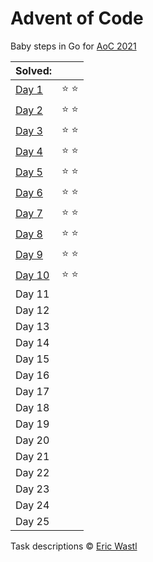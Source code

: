 # Advent of Code

Baby steps in Go for [AoC 2021](https://adventofcode.com/2021/)

| Solved:        |               |
|:-------------- |:------------- |
| [Day 1](day01) | :star: :star: |
| [Day 2](day02) | :star: :star: |
| [Day 3](day03) | :star: :star: |
| [Day 4](day04) | :star: :star: |
| [Day 5](day05) | :star: :star: |
| [Day 6](day06) | :star: :star: |
| [Day 7](day07) | :star: :star: |
| [Day 8](day08) | :star: :star: |
| [Day 9](day09) | :star: :star: |
| [Day 10](day10)| :star: :star: |
| Day 11         |               |
| Day 12         |               |
| Day 13         |               |
| Day 14         |               |
| Day 15         |               |
| Day 16         |               |
| Day 17         |               |
| Day 18         |               |
| Day 19         |               |
| Day 20         |               |
| Day 21         |               |
| Day 22         |               |
| Day 23         |               |
| Day 24         |               |
| Day 25         |               |

Task descriptions © [Eric Wastl](https://github.com/topaz)
